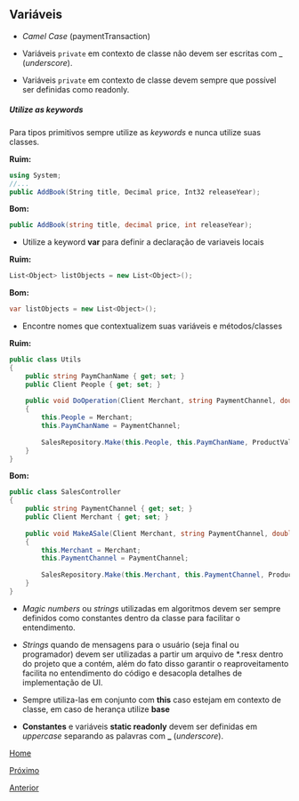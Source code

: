 ## Variáveis

- _Camel Case_ (paymentTransaction)

- Variáveis `private` em contexto de classe não devem ser escritas com _ (_underscore_).

- Variáveis `private` em contexto de classe devem sempre que possível ser definidas como readonly.

##### Utilize as keywords
  Para tipos primitivos sempre utilize as _keywords_ e nunca utilize suas classes.

**Ruim:**
```c#
using System;
//...
public AddBook(String title, Decimal price, Int32 releaseYear);
```

**Bom:**
```c#
public AddBook(string title, decimal price, int releaseYear);
```

- Utilize a keyword **var** para definir a declaração de variaveis locais

**Ruim:**

```c#
List<Object> listObjects = new List<Object>();
```

**Bom:**

```c#
var listObjects = new List<Object>();
```

- Encontre nomes que contextualizem suas variáveis e métodos/classes

**Ruim:**
```c#
public class Utils
{
    public string PaymChanName { get; set; }
    public Client People { get; set; }
    
    public void DoOperation(Client Merchant, string PaymentChannel, double ProductValue)
    {
        this.People = Merchant;
        this.PaymChanName = PaymentChannel;
        
        SalesRepository.Make(this.People, this.PaymChanName, ProductValue);
    }
}
```

**Bom:**
```c#
public class SalesController
{
    public string PaymentChannel { get; set; }
    public Client Merchant { get; set; }
    
    public void MakeASale(Client Merchant, string PaymentChannel, double ProductValue)
    {
        this.Merchant = Merchant;
        this.PaymentChannel = PaymentChannel;
        
        SalesRepository.Make(this.Merchant, this.PaymentChannel, ProductValue);
    }
}
```

- _Magic numbers_ ou _strings_ utilizadas em algoritmos devem ser sempre definidos como constantes dentro da classe para facilitar o entendimento.

- _Strings_ quando de mensagens para o usuário (seja final ou programador) devem ser utilizadas a partir um arquivo de *.resx dentro do projeto que a contém, além do fato disso garantir o reaproveitamento facilita no entendimento do código e desacopla detalhes de implementação de UI.

- Sempre utiliza-las em conjunto com **this** caso estejam em contexto de classe, em caso de herança utilize **base**

- **Constantes** e variáveis **static readonly** devem ser definidas em _uppercase_ separando as palavras com **_** (_underscore_).


[Home](https://github.com/Cappta/best-practices)

[Próximo](https://github.com/Cappta/best-practices/blob/master/codingGuidelines/AccessLevels.md)

[Anterior](https://github.com/Cappta/best-practices/blob/master/codingGuidelines/Methods.md)